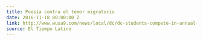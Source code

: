 ```yaml
---
title: Poesía contra el temor migratorio
date: 2016-11-18 00:00:00 Z
link: http://www.wusa9.com/news/local/dc/dc-students-compete-in-annual-slam-poetry-competition/353627742
source: El Tiempo Latino
---
```


